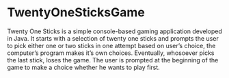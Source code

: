 # TwentyOneSticksGame
Twenty One Sticks is a simple console-based gaming application developed in Java. It starts with a selection of twenty one sticks and prompts the user to pick either one or two sticks in one attempt based on user’s choice, the computer’s program makes it’s own choices. Eventually, whosoever picks the last stick, loses the game. The user is prompted at the beginning of the game to make a choice whether he wants to play first.
